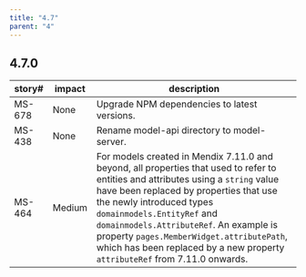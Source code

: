 ```yaml
---
title: "4.7"
parent: "4"
---
```


## 4.7.0
| story# | impact | description |
|---|---|---|
| MS-678 | None | Upgrade NPM dependencies to latest versions. |
| MS-438 | None | Rename model-api directory to model-server. |
| MS-464 | Medium | For models created in Mendix 7.11.0 and beyond, all properties that used to refer to entities and attributes using a `string` value have been replaced by properties that use the newly introduced types `domainmodels.EntityRef` and `domainmodels.AttributeRef`. An example is property `pages.MemberWidget.attributePath`, which has been replaced by a new property `attributeRef` from 7.11.0 onwards. |
